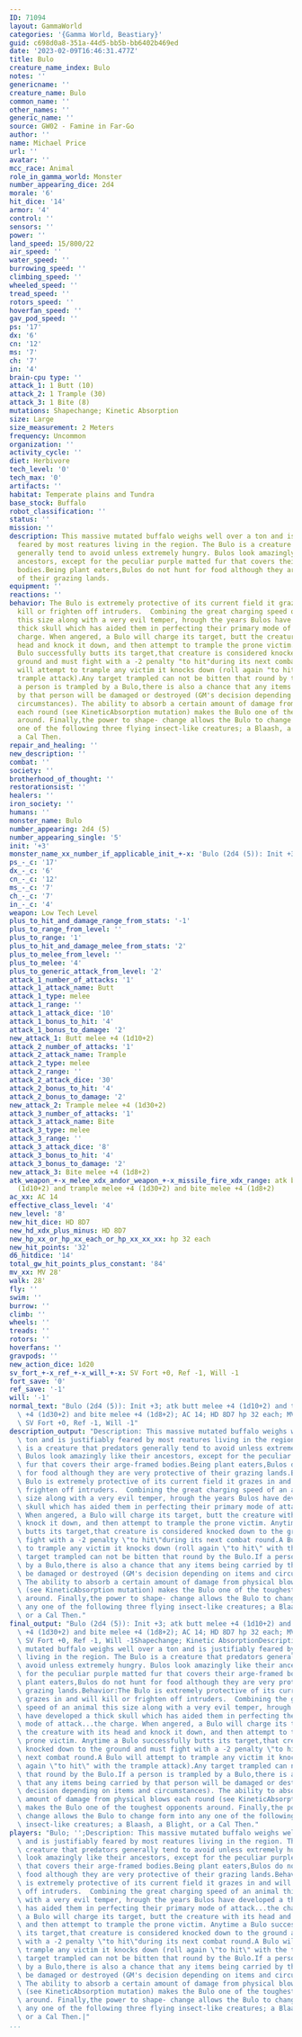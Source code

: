 ```yaml
---
ID: 71094
layout: GammaWorld
categories: '{Gamma World, Beastiary}'
guid: c698d0a8-351a-44d5-bb5b-bb6402b469ed
date: '2023-02-09T16:46:31.477Z'
title: Bulo
creature_name_index: Bulo
notes: ''
genericname: ''
creature_name: Bulo
common_name: ''
other_names: ''
generic_name: ''
source: GW02 - Famine in Far-Go
author: ''
name: Michael Price
url: ''
avatar: ''
mcc_race: Animal
role_in_gamma_world: Monster
number_appearing_dice: 2d4
morale: '6'
hit_dice: '14'
armor: '4'
control: ''
sensors: ''
power: ''
land_speed: 15/800/22
air_speed: ''
water_speed: ''
burrowing_speed: ''
climbing_speed: ''
wheeled_speed: ''
tread_speed: ''
rotors_speed: ''
hoverfan_speed: ''
gav_pod_speed: ''
ps: '17'
dx: '6'
cn: '12'
ms: '7'
ch: '7'
in: '4'
brain-cpu type: ''
attack_1: 1 Butt (10)
attack_2: 1 Trample (30)
attack_3: 1 Bite (8)
mutations: Shapechange; Kinetic Absorption
size: Large
size_measurement: 2 Meters
frequency: Uncommon
organization: ''
activity_cycle: ''
diet: Herbivore
tech_level: '0'
tech_max: '0'
artifacts: ''
habitat: Temperate plains and Tundra
base_stock: Buffalo
robot_classification: ''
status: ''
mission: ''
description: This massive mutated buffalo weighs well over a ton and is justifiably
  feared by most reatures living in the region. The Bulo is a creature that predators
  generally tend to avoid unless extremely hungry. Bulos look amazingly like their
  ancestors, except for the peculiar purple matted fur that covers their arge-framed
  bodies.Being plant eaters,Bulos do not hunt for food although they are very protective
  of their grazing lands.
equipment: ''
reactions: ''
behavior: The Bulo is extremely protective of its current field it grazes in and will
  kill or frighten off intruders.  Combining the great charging speed of an animal
  this size along with a very evil temper, hrough the years Bulos have developed a
  thick skull which has aided them in perfecting their primary mode of attack...the
  charge. When angered, a Bulo will charge its target, butt the creature with its
  head and knock it down, and then attempt to trample the prone victim. Anytime a
  Bulo successfully butts its target,that creature is considered knocked down to the
  ground and must fight with a -2 penalty "to hit"during its next combat round.A Bulo
  will attempt to trample any victim it knocks down (roll again "to hit" with the
  trample attack).Any target trampled can not be bitten that round by the Bulo.If
  a person is trampled by a Bulo,there is also a chance that any items being carried
  by that person will be damaged or destroyed (GM's decision depending on items and
  circumstances). The ability to absorb a certain amount of damage from physical blows
  each round (see KineticAbsorption mutation) makes the Bulo one of the toughest opponents
  around. Finally,the power to shape- change allows the Bulo to change form into any
  one of the following three flying insect-like creatures; a Blaash, a Blight, or
  a Cal Then.
repair_and_healing: ''
new_description: ''
combat: ''
society: ''
brotherhood_of_thought: ''
restorationsist: ''
healers: ''
iron_society: ''
humans: ''
monster_name: Bulo
number_appearing: 2d4 (5)
number_appearing_single: '5'
init: '+3'
monster_name_xx_number_if_applicable_init_+-x: 'Bulo (2d4 (5)): Init +3'
ps_-_c: '17'
dx_-_c: '6'
cn_-_c: '12'
ms_-_c: '7'
ch_-_c: '7'
in_-_c: '4'
weapon: Low Tech Level
plus_to_hit_and_damage_range_from_stats: '-1'
plus_to_range_from_level: ''
plus_to_range: '1'
plus_to_hit_and_damage_melee_from_stats: '2'
plus_to_melee_from_level: ''
plus_to_melee: '4'
plus_to_generic_attack_from_level: '2'
attack_1_number_of_attacks: '1'
attack_1_attack_name: Butt
attack_1_type: melee
attack_1_range: ''
attack_1_attack_dice: '10'
attack_1_bonus_to_hit: '4'
attack_1_bonus_to_damage: '2'
new_attack_1: Butt melee +4 (1d10+2)
attack_2_number_of_attacks: '1'
attack_2_attack_name: Trample
attack_2_type: melee
attack_2_range: ''
attack_2_attack_dice: '30'
attack_2_bonus_to_hit: '4'
attack_2_bonus_to_damage: '2'
new_attack_2: Trample melee +4 (1d30+2)
attack_3_number_of_attacks: '1'
attack_3_attack_name: Bite
attack_3_type: melee
attack_3_range: ''
attack_3_attack_dice: '8'
attack_3_bonus_to_hit: '4'
attack_3_bonus_to_damage: '2'
new_attack_3: Bite melee +4 (1d8+2)
atk_weapon_+-x_melee_xdx_andor_weapon_+-x_missile_fire_xdx_range: atk butt melee +4
  (1d10+2) and trample melee +4 (1d30+2) and bite melee +4 (1d8+2)
ac_xx: AC 14
effective_class_level: '4'
new_level: '8'
new_hit_dice: HD 8D7
new_hd_xdx_plus_minus: HD 8D7
new_hp_xx_or_hp_xx_each_or_hp_xx_xx_xx: hp 32 each
new_hit_points: '32'
d6_hitdice: '14'
total_gw_hit_points_plus_constant: '84'
mv_xx: MV 28'
walk: 28'
fly: ''
swim: ''
burrow: ''
climb: ''
wheels: ''
treads: ''
rotors: ''
hoverfans: ''
gravpods: ''
new_action_dice: 1d20
sv_fort_+-x_ref_+-x_will_+-x: SV Fort +0, Ref -1, Will -1
fort_save: '0'
ref_save: '-1'
will: '-1'
normal_text: "Bulo (2d4 (5)): Init +3; atk butt melee +4 (1d10+2) and trample melee\
  \ +4 (1d30+2) and bite melee +4 (1d8+2); AC 14; HD 8D7 hp 32 each; MV 28' ; 1d20;\
  \ SV Fort +0, Ref -1, Will -1"
description_output: "Description: This massive mutated buffalo weighs well over a\
  \ ton and is justifiably feared by most reatures living in the region. The Bulo\
  \ is a creature that predators generally tend to avoid unless extremely hungry.\
  \ Bulos look amazingly like their ancestors, except for the peculiar purple matted\
  \ fur that covers their arge-framed bodies.Being plant eaters,Bulos do not hunt\
  \ for food although they are very protective of their grazing lands.Behavior:The\
  \ Bulo is extremely protective of its current field it grazes in and will kill or\
  \ frighten off intruders.  Combining the great charging speed of an animal this\
  \ size along with a very evil temper, hrough the years Bulos have developed a thick\
  \ skull which has aided them in perfecting their primary mode of attack...the charge.\
  \ When angered, a Bulo will charge its target, butt the creature with its head and\
  \ knock it down, and then attempt to trample the prone victim. Anytime a Bulo successfully\
  \ butts its target,that creature is considered knocked down to the ground and must\
  \ fight with a -2 penalty \"to hit\"during its next combat round.A Bulo will attempt\
  \ to trample any victim it knocks down (roll again \"to hit\" with the trample attack).Any\
  \ target trampled can not be bitten that round by the Bulo.If a person is trampled\
  \ by a Bulo,there is also a chance that any items being carried by that person will\
  \ be damaged or destroyed (GM's decision depending on items and circumstances).\
  \ The ability to absorb a certain amount of damage from physical blows each round\
  \ (see KineticAbsorption mutation) makes the Bulo one of the toughest opponents\
  \ around. Finally,the power to shape- change allows the Bulo to change form into\
  \ any one of the following three flying insect-like creatures; a Blaash, a Blight,\
  \ or a Cal Then."
final_output: "Bulo (2d4 (5)): Init +3; atk butt melee +4 (1d10+2) and trample melee\
  \ +4 (1d30+2) and bite melee +4 (1d8+2); AC 14; HD 8D7 hp 32 each; MV 28' ; 1d20;\
  \ SV Fort +0, Ref -1, Will -1Shapechange; Kinetic AbsorptionDescription: This massive\
  \ mutated buffalo weighs well over a ton and is justifiably feared by most reatures\
  \ living in the region. The Bulo is a creature that predators generally tend to\
  \ avoid unless extremely hungry. Bulos look amazingly like their ancestors, except\
  \ for the peculiar purple matted fur that covers their arge-framed bodies.Being\
  \ plant eaters,Bulos do not hunt for food although they are very protective of their\
  \ grazing lands.Behavior:The Bulo is extremely protective of its current field it\
  \ grazes in and will kill or frighten off intruders.  Combining the great charging\
  \ speed of an animal this size along with a very evil temper, hrough the years Bulos\
  \ have developed a thick skull which has aided them in perfecting their primary\
  \ mode of attack...the charge. When angered, a Bulo will charge its target, butt\
  \ the creature with its head and knock it down, and then attempt to trample the\
  \ prone victim. Anytime a Bulo successfully butts its target,that creature is considered\
  \ knocked down to the ground and must fight with a -2 penalty \"to hit\"during its\
  \ next combat round.A Bulo will attempt to trample any victim it knocks down (roll\
  \ again \"to hit\" with the trample attack).Any target trampled can not be bitten\
  \ that round by the Bulo.If a person is trampled by a Bulo,there is also a chance\
  \ that any items being carried by that person will be damaged or destroyed (GM's\
  \ decision depending on items and circumstances). The ability to absorb a certain\
  \ amount of damage from physical blows each round (see KineticAbsorption mutation)\
  \ makes the Bulo one of the toughest opponents around. Finally,the power to shape-\
  \ change allows the Bulo to change form into any one of the following three flying\
  \ insect-like creatures; a Blaash, a Blight, or a Cal Then."
players: "Bulo; '';Description: This massive mutated buffalo weighs well over a ton\
  \ and is justifiably feared by most reatures living in the region. The Bulo is a\
  \ creature that predators generally tend to avoid unless extremely hungry. Bulos\
  \ look amazingly like their ancestors, except for the peculiar purple matted fur\
  \ that covers their arge-framed bodies.Being plant eaters,Bulos do not hunt for\
  \ food although they are very protective of their grazing lands.Behavior:The Bulo\
  \ is extremely protective of its current field it grazes in and will kill or frighten\
  \ off intruders.  Combining the great charging speed of an animal this size along\
  \ with a very evil temper, hrough the years Bulos have developed a thick skull which\
  \ has aided them in perfecting their primary mode of attack...the charge. When angered,\
  \ a Bulo will charge its target, butt the creature with its head and knock it down,\
  \ and then attempt to trample the prone victim. Anytime a Bulo successfully butts\
  \ its target,that creature is considered knocked down to the ground and must fight\
  \ with a -2 penalty \"to hit\"during its next combat round.A Bulo will attempt to\
  \ trample any victim it knocks down (roll again \"to hit\" with the trample attack).Any\
  \ target trampled can not be bitten that round by the Bulo.If a person is trampled\
  \ by a Bulo,there is also a chance that any items being carried by that person will\
  \ be damaged or destroyed (GM's decision depending on items and circumstances).\
  \ The ability to absorb a certain amount of damage from physical blows each round\
  \ (see KineticAbsorption mutation) makes the Bulo one of the toughest opponents\
  \ around. Finally,the power to shape- change allows the Bulo to change form into\
  \ any one of the following three flying insect-like creatures; a Blaash, a Blight,\
  \ or a Cal Then.|"
...
```

